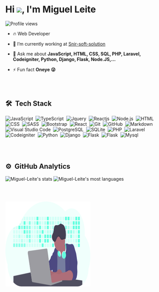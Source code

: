 <h1 align="left">Hi <img src="https://raw.githubusercontent.com/kaueMarques/kaueMarques/master/hi.gif" width="30px">, I'm Miguel Leite</h1>

<p align="left"> <img src="https://komarev.com/ghpvc/?username=Miguel-Leite&color=yellow" alt="Profile views" /> </p>

- 🔥 Web Developer

- 🔭 I’m currently working at [Snir-soft-solution](https://github.com/Snir-soft-solution)

- 💬 Ask me about **JavaScript, HTML, CSS, SQL, PHP, Laravel, Codeigniter, Python, Django, Flask, Node.JS,...**

- ⚡ Fun fact **Oneye 😜**

<br><br>

## 🛠 &nbsp;Tech Stack

![JavaScript](https://img.shields.io/badge/-JavaScript-05122A?style=flat&logo=javascript)&nbsp;
![TypeScript](https://img.shields.io/badge/-TypeScript-05122A?style=flat&logo=typescript)&nbsp;
![Jquery](https://img.shields.io/badge/-Jquery-05122A?style=flat&logo=jquery)&nbsp;
![Reactjs](https://img.shields.io/badge/-Reactjs-05122A?style=flat&logo=reactjs)&nbsp;
![Node.js](https://img.shields.io/badge/-Node.js-05122A?style=flat&logo=node.js)&nbsp;
![HTML](https://img.shields.io/badge/-HTML-05122A?style=flat&logo=HTML5)&nbsp;
![CSS](https://img.shields.io/badge/-CSS-05122A?style=flat&logo=CSS3&logoColor=1572B6)&nbsp;
![SASS](https://img.shields.io/badge/-SASS-05122A?style=flat&logo=SASS)&nbsp;
![Bootstrap](https://img.shields.io/badge/-Bootstrap-05122A?style=flat&logo=bootstrap)&nbsp;
![React](https://img.shields.io/badge/-React-05122A?style=flat&logo=react)&nbsp;
![Git](https://img.shields.io/badge/-Git-05122A?style=flat&logo=git)&nbsp;
![GitHub](https://img.shields.io/badge/-GitHub-05122A?style=flat&logo=github)&nbsp;
![Markdown](https://img.shields.io/badge/-Markdown-05122A?style=flat&logo=markdown)&nbsp;
![Visual Studio Code](https://img.shields.io/badge/-Visual%20Studio%20Code-05122A?style=flat&logo=visual-studio-code&logoColor=007ACC)&nbsp;
![PostgreSQL](https://img.shields.io/badge/-PostgreSQL-05122A?style=flat&logo=postgresql)&nbsp;
![SQLite](https://img.shields.io/badge/-SQLite-05122A?style=flat&logo=sqlite)&nbsp;
![PHP](https://img.shields.io/badge/-PHP-05122A?style=flat&logo=php)&nbsp;
![Laravel](https://img.shields.io/badge/-Laravel-05122A?style=flat&logo=laravel)&nbsp;
![Codeigniter](https://img.shields.io/badge/-Codeigniter-05122A?style=flat&logo=codeigniter)&nbsp;
![Python](https://img.shields.io/badge/-Python-05122A?style=flat&logo=python)&nbsp;
![Django](https://img.shields.io/badge/-Django-05122A?style=flat&logo=django)&nbsp;
![Flask](https://img.shields.io/badge/-Flask-05122A?style=flat&logo=flask)&nbsp;
![Flask](https://img.shields.io/badge/-Graphql-05122A?style=flat&logo=grpahql)&nbsp;
![Mysql](https://img.shields.io/badge/-Mysql-05122A?style=flat&logo=mysql)&nbsp;

<br><br>

## ⚙️ &nbsp;GitHub Analytics

<p align="left">
<img width="530em" src="https://github-readme-stats.vercel.app/api?username=Miguel-Leite&show_icons=true&theme=vision-friendly-dark" alt="Miguel-Leite's stats"/>
<img width="530em" src="https://github-readme-stats.vercel.app/api/top-langs/?username=Miguel-Leite&layout=compact&theme=vision-friendly-dark" alt="Miguel-Leite's most languages"/>
</p>

<br><br>

<img align="left" src="https://github.com/AlienDev66/AlienDev66/blob/master/undraw_developer_activity_bv83.svg" alt="Illustration of AlienDev66" width=265px height=265px/>

<!--
**Miguel-Leite/Miguel-Leite** is a ✨ _special_ ✨ repository because its `README.md` (this file) appears on your GitHub profile.

Here are some ideas to get you started:

- 🔭 I’m currently working on ...
- 🌱 I’m currently learning ...
- 👯 I’m looking to collaborate on ...
- 🤔 I’m looking for help with ...
- 💬 Ask me about ...
- 📫 How to reach me: ...
- 😄 Pronouns: ...
- ⚡ Fun fact: ...
-->
